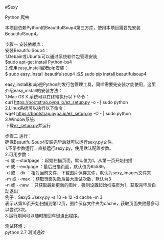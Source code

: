 #Sexy

Python 爬虫

本项目依赖Python的BeautifulSoup4第三方库，使用本项目需要先安装BeautifulSoup4。

步骤一 安装依赖库：<br>
安装BeautifulSoup4：<br>
1.Debain或Ubuntu可以通过系统软件包管理安装<br>
	$sudo apt-get install Python-bs4 <br>
2.使用easy_install或者pip安装：<br>
	$ sudo easy_install beautifulsoup4
	或$ sudo pip install beautifulsoup4

easy_install和pip是Python的发行包管理工具，同样需要先安装才能使用，这里介绍easy_install的安装方法：<br>
1.Mac OS X 系统可以在终端执行以下命令：<br>
	curl https://bootstrap.pypa.io/ez_setup.py -o - | sudo python <br>
2.Linux系统可以执行以下命令：<br>
	wget https://bootstrap.pypa.io/ez_setup.py -O - | sudo python <br>
3.Window系统:<br>
	下载[ez_setup.py](https://bootstrap.pypa.io/ez_setup.py)并运行 <br>

步骤二 运行：<br>
确保BeautifulSoup4安装完毕后就可以运行sexy.py文件。<br>
1.不带参数运行：直接运行sexy.py，使用默认配置参数。<br>
2.可用参数：<br>
	-s 或 --startpage ：起始扫描页面，默认值为1，从第一页开始扫描<br>
	-e 或 --endpage ：最后扫描页面，默认值为65589。<br>
	-d 或 --dir ：相对当前文件，下载图片保存文件，默认为sexy_images文件夹<br>
	-m 或 --max ：获取页面失败后最大重试次数，默认为3<br>
	-n 或 --new ：只获取最新更新的图片，强制设置起始扫描页为1，获取完毕后自动退出<br>
例子：Sexy$ ./sexy.py -s 10 -e 12 -d cache -m 3 <br>
	表示从第10页开始扫描到第12页，图片保存文件夹为cache，获取页面失败最多可以尝试3次。<br>
3.运行期间可以随时按回车键退出程序。<br>

测试环境：<br>
	python 2.7 测试通过<br>
